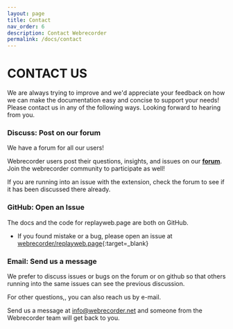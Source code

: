 ```yaml
---
layout: page
title: Contact
nav_order: 6
description: Contact Webrecorder
permalink: /docs/contact
---
```


# CONTACT US

We are always trying to improve and we'd appreciate your feedback on how we can make the documentation easy and concise to support your needs! Please contact us in any of the following ways. Looking forward to hearing from you.

### Discuss: Post on our forum

We have a forum for all our users!

Webrecorder users post their questions, insights, and issues on our <a href="https://forum.webrecorder.net/" target="_blank"><b>forum</b></a>. Join the webrecorder community to participate as well!

If you are running into an issue with the extension, check the forum to see if it has been discussed there already.

### GitHub: Open an Issue

The docs and the code for replayweb.page are both on GitHub.

- If you found mistake or a bug, please open an issue at [webrecorder/replayweb.page](https://github.com/webrecorder/replayweb.page){:target=\_blank}

### Email: Send us a message

We prefer to discuss issues or bugs on the forum or on github so that others running into the same issues can see the previous discussion.

For other questions,, you can also reach us by e-mail.

Send us a message at <info@webrecorder.net> and someone from the Webrecorder team will get back to you.
